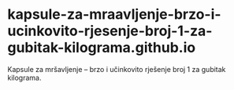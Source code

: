 # kapsule-za-mraavljenje-brzo-i-ucinkovito-rjesenje-broj-1-za-gubitak-kilograma.github.io
Kapsule za mršavljenje – brzo i učinkovito rješenje broj 1 za gubitak kilograma.
